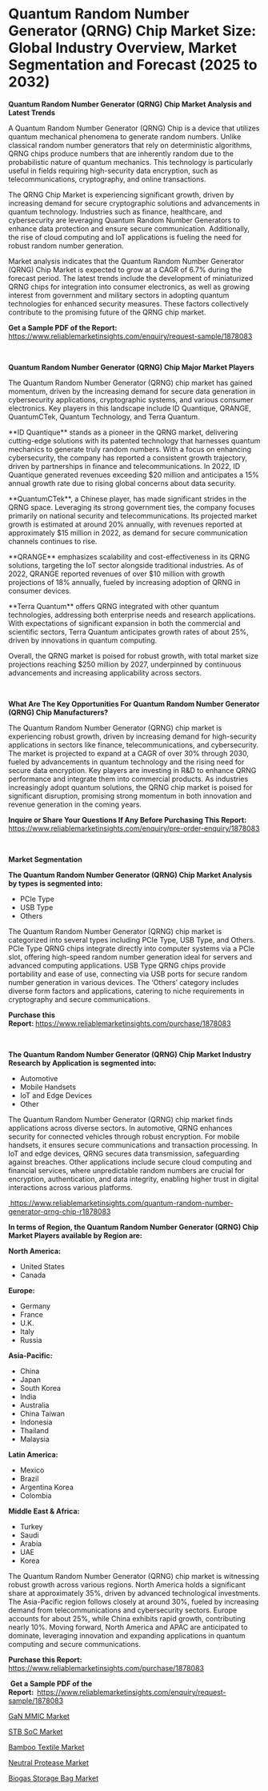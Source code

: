 <p><h1>Quantum Random Number Generator (QRNG) Chip Market Size: Global Industry Overview, Market Segmentation and Forecast (2025 to 2032)</h1></p><p><strong>Quantum Random Number Generator (QRNG) Chip Market Analysis and Latest Trends</strong></p>
<p><p>A Quantum Random Number Generator (QRNG) Chip is a device that utilizes quantum mechanical phenomena to generate random numbers. Unlike classical random number generators that rely on deterministic algorithms, QRNG chips produce numbers that are inherently random due to the probabilistic nature of quantum mechanics. This technology is particularly useful in fields requiring high-security data encryption, such as telecommunications, cryptography, and online transactions.</p><p>The QRNG Chip Market is experiencing significant growth, driven by increasing demand for secure cryptographic solutions and advancements in quantum technology. Industries such as finance, healthcare, and cybersecurity are leveraging Quantum Random Number Generators to enhance data protection and ensure secure communication. Additionally, the rise of cloud computing and IoT applications is fueling the need for robust random number generation.</p><p>Market analysis indicates that the Quantum Random Number Generator (QRNG) Chip Market is expected to grow at a CAGR of 6.7% during the forecast period. The latest trends include the development of miniaturized QRNG chips for integration into consumer electronics, as well as growing interest from government and military sectors in adopting quantum technologies for enhanced security measures. These factors collectively contribute to the promising future of the QRNG chip market.</p></p>
<p><strong>Get a Sample PDF of the Report:&nbsp;</strong> <a href="https://www.reliablemarketinsights.com/enquiry/request-sample/1878083?utm_campaign=2217&utm_medium=2&utm_source=Github&utm_content=ia&utm_term=11022025&utm_id=quantum-random-number-generator-qrng-chip">https://www.reliablemarketinsights.com/enquiry/request-sample/1878083</a></p>
<p>&nbsp;</p>
<p><strong>Quantum Random Number Generator (QRNG) Chip Major Market Players</strong></p>
<p><p>The Quantum Random Number Generator (QRNG) chip market has gained momentum, driven by the increasing demand for secure data generation in cybersecurity applications, cryptographic systems, and various consumer electronics. Key players in this landscape include ID Quantique, QRANGE, QuantumCTek, Quantum Technology, and Terra Quantum.</p><p>**ID Quantique** stands as a pioneer in the QRNG market, delivering cutting-edge solutions with its patented technology that harnesses quantum mechanics to generate truly random numbers. With a focus on enhancing cybersecurity, the company has reported a consistent growth trajectory, driven by partnerships in finance and telecommunications. In 2022, ID Quantique generated revenues exceeding $20 million and anticipates a 15% annual growth rate due to rising global concerns about data security.</p><p>**QuantumCTek**, a Chinese player, has made significant strides in the QRNG space. Leveraging its strong government ties, the company focuses primarily on national security and telecommunications. Its projected market growth is estimated at around 20% annually, with revenues reported at approximately $15 million in 2022, as demand for secure communication channels continues to rise.</p><p>**QRANGE** emphasizes scalability and cost-effectiveness in its QRNG solutions, targeting the IoT sector alongside traditional industries. As of 2022, QRANGE reported revenues of over $10 million with growth projections of 18% annually, fueled by increasing adoption of QRNG in consumer devices.</p><p>**Terra Quantum** offers QRNG integrated with other quantum technologies, addressing both enterprise needs and research applications. With expectations of significant expansion in both the commercial and scientific sectors, Terra Quantum anticipates growth rates of about 25%, driven by innovations in quantum computing. </p><p>Overall, the QRNG market is poised for robust growth, with total market size projections reaching $250 million by 2027, underpinned by continuous advancements and increasing applicability across sectors.</p></p>
<p>&nbsp;</p>
<p><strong>What Are The Key Opportunities For Quantum Random Number Generator (QRNG) Chip Manufacturers?</strong></p>
<p><p>The Quantum Random Number Generator (QRNG) chip market is experiencing robust growth, driven by increasing demand for high-security applications in sectors like finance, telecommunications, and cybersecurity. The market is projected to expand at a CAGR of over 30% through 2030, fueled by advancements in quantum technology and the rising need for secure data encryption. Key players are investing in R&D to enhance QRNG performance and integrate them into commercial products. As industries increasingly adopt quantum solutions, the QRNG chip market is poised for significant disruption, promising strong momentum in both innovation and revenue generation in the coming years.</p></p>
<p><strong>Inquire or Share Your Questions If Any Before Purchasing This Report:</strong> <a href="https://www.reliablemarketinsights.com/enquiry/pre-order-enquiry/1878083?utm_campaign=2217&utm_medium=2&utm_source=Github&utm_content=ia&utm_term=11022025&utm_id=quantum-random-number-generator-qrng-chip">https://www.reliablemarketinsights.com/enquiry/pre-order-enquiry/1878083</a></p>
<p>&nbsp;</p>
<p><strong>Market Segmentation</strong></p>
<p><strong>The Quantum Random Number Generator (QRNG) Chip Market Analysis by types is segmented into:</strong></p>
<p><ul><li>PCIe Type</li><li>USB Type</li><li>Others</li></ul></p>
<p><p>The Quantum Random Number Generator (QRNG) chip market is categorized into several types including PCIe Type, USB Type, and Others. PCIe Type QRNG chips integrate directly into computer systems via a PCIe slot, offering high-speed random number generation ideal for servers and advanced computing applications. USB Type QRNG chips provide portability and ease of use, connecting via USB ports for secure random number generation in various devices. The ‘Others’ category includes diverse form factors and applications, catering to niche requirements in cryptography and secure communications.</p></p>
<p><strong>Purchase this Report:&nbsp;</strong><a href="https://www.reliablemarketinsights.com/purchase/1878083?utm_campaign=2217&utm_medium=2&utm_source=Github&utm_content=ia&utm_term=11022025&utm_id=quantum-random-number-generator-qrng-chip">https://www.reliablemarketinsights.com/purchase/1878083</a></p>
<p>&nbsp;</p>
<p><strong>The Quantum Random Number Generator (QRNG) Chip Market Industry Research by Application is segmented into:</strong></p>
<p><ul><li>Automotive</li><li>Mobile Handsets</li><li>IoT and Edge Devices</li><li>Other</li></ul></p>
<p><p>The Quantum Random Number Generator (QRNG) chip market finds applications across diverse sectors. In automotive, QRNG enhances security for connected vehicles through robust encryption. For mobile handsets, it ensures secure communications and transaction processing. In IoT and edge devices, QRNG secures data transmission, safeguarding against breaches. Other applications include secure cloud computing and financial services, where unpredictable random numbers are crucial for encryption, authentication, and data integrity, enabling higher trust in digital interactions across various platforms.</p></p>
<p><a href="https://www.reliablemarketinsights.com/quantum-random-number-generator-qrng-chip-r1878083?utm_campaign=2217&utm_medium=2&utm_source=Github&utm_content=ia&utm_term=11022025&utm_id=quantum-random-number-generator-qrng-chip">&nbsp;https://www.reliablemarketinsights.com/quantum-random-number-generator-qrng-chip-r1878083</a></p>
<p><strong>In terms of Region, the Quantum Random Number Generator (QRNG) Chip Market Players available by Region are:</strong></p>
<p>
    <p> <strong> North America: </strong>
        <ul>
            <li>United States</li>
            <li>Canada</li>
        </ul>
        </p> 
    <p> <strong> Europe: </strong>
        <ul>
            <li>Germany</li>
            <li>France</li>
            <li>U.K.</li>
            <li>Italy</li>
            <li>Russia</li>
        </ul>
        </p> 
    <p> <strong> Asia-Pacific: </strong>
        <ul>
            <li>China</li>
            <li>Japan</li>
            <li>South Korea</li>
            <li>India</li>
            <li>Australia</li>
            <li>China Taiwan</li>
            <li>Indonesia</li>
            <li>Thailand</li>
            <li>Malaysia</li>
        </ul>
        </p> 
    <p> <strong> Latin America: </strong>
        <ul>
            <li>Mexico</li>
            <li>Brazil</li>
            <li>Argentina Korea</li>
            <li>Colombia</li>
        </ul>
        </p> 
    <p> <strong> Middle East & Africa: </strong>
        <ul>
            <li>Turkey</li>
            <li>Saudi</li>
            <li>Arabia</li>
            <li>UAE</li>
            <li>Korea</li>
        </ul>
    </p>
    </p>
<p><p>The Quantum Random Number Generator (QRNG) chip market is witnessing robust growth across various regions. North America holds a significant share at approximately 35%, driven by advanced technological investments. The Asia-Pacific region follows closely at around 30%, fueled by increasing demand from telecommunications and cybersecurity sectors. Europe accounts for about 25%, while China exhibits rapid growth, contributing nearly 10%. Moving forward, North America and APAC are anticipated to dominate, leveraging innovation and expanding applications in quantum computing and secure communications.</p></p>
<p><strong>Purchase this Report: </strong><a href="https://www.reliablemarketinsights.com/purchase/1878083?utm_campaign=2217&utm_medium=2&utm_source=Github&utm_content=ia&utm_term=11022025&utm_id=quantum-random-number-generator-qrng-chip">https://www.reliablemarketinsights.com/purchase/1878083</a></p>
<p>&nbsp;<strong>Get a Sample PDF of the Report:&nbsp;&nbsp;</strong><a href="https://www.reliablemarketinsights.com/enquiry/request-sample/1878083?utm_campaign=2217&utm_medium=2&utm_source=Github&utm_content=ia&utm_term=11022025&utm_id=quantum-random-number-generator-qrng-chip">https://www.reliablemarketinsights.com/enquiry/request-sample/1878083</a></p>
<p><strong></strong></p>
<p><p><a href="https://github.com/ChiragRp1/Market-Research-Report-List-7/blob/main/gan-mmic-market.md?utm_campaign=2217&utm_medium=2&utm_source=Github&utm_content=ia&utm_term=11022025&utm_id=quantum-random-number-generator-qrng-chip">GaN MMIC Market</a></p><p><a href="https://github.com/gukenneth26571/Market-Research-Report-List-1/blob/main/stb-soc-market.md?utm_campaign=2217&utm_medium=2&utm_source=Github&utm_content=ia&utm_term=11022025&utm_id=quantum-random-number-generator-qrng-chip">STB SoC Market</a></p><p><a href="https://www.linkedin.com/pulse/bamboo-textile-market-report-projected-121-cagr-key-insights-r8uuc?utm_campaign=2217&utm_medium=2&utm_source=Github&utm_content=ia&utm_term=11022025&utm_id=quantum-random-number-generator-qrng-chip">Bamboo Textile Market</a></p><p><a href="https://www.linkedin.com/pulse/future-neutral-protease-market-trends-revenue-forecast-anticipated-wfttc?utm_campaign=2217&utm_medium=2&utm_source=Github&utm_content=ia&utm_term=11022025&utm_id=quantum-random-number-generator-qrng-chip">Neutral Protease Market</a></p><p><a href="https://www.linkedin.com/pulse/detailed-examination-biogas-storage-bag-market-size-share-revenue-sjeve?utm_campaign=2217&utm_medium=2&utm_source=Github&utm_content=ia&utm_term=11022025&utm_id=quantum-random-number-generator-qrng-chip">Biogas Storage Bag Market</a></p></p>